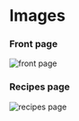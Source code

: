 # Images
### Front page
![front page](https://i.ibb.co/wNDWx8h/front-page-classic-gravy.png)

### Recipes page
![recipes page](https://i.ibb.co/kqVfBv3/recipes-classic-gravy.png)
